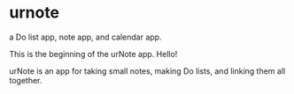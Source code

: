 # urnote
a Do list app, note app, and calendar app.

This is the beginning of the urNote app. Hello!

urNote is an app for taking small notes, making Do lists, and linking them all together.
